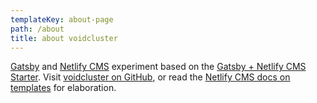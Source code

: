 ```yaml
---
templateKey: about-page
path: /about
title: about voidcluster
---
```

[Gatsby](https://www.gatsbyjs.org/) and [Netlify CMS](https://www.netlifycms.org/) experiment based on the [Gatsby + Netlify CMS Starter](https://github.com/AustinGreen/gatsby-starter-netlify-cms). Visit [voidcluster on GitHub](https://github.com/rdela/voidcluster), or read the [Netlify CMS docs on templates](https://www.netlifycms.org/docs/start-with-a-template/) for&nbsp;elaboration.

